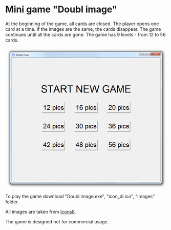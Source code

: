 # Mini game "Doubl image"

At the beginning of the game, all cards are closed. The player opens one card at a time. If the images are the same, the cards disappear. The game continues until all the cards are gone. The game has 9 levels - from 12 to 56 cards.

![This is an image](./game_gif.gif)

To play the game download "Doubl image.exe", "icon_di.ico", "images" folder.

All images are taken from [Icons8](https://icons8.com/).

The game is designed not for commercial usage.
